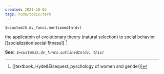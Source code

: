 ```yaml
---
created: 2021-10-03
tags: node/topic/term
---
```

`$=customJS.dv_funcs.mentionedIn(dv)`


the applicatoin of evolutionary theory (natural selection) to social behavior [[socialization|social fitness]] [^1]

**See**::
*`$=customJS.dv_funcs.outlinedIn(dv, this)`*

[^1]: [[textbook_Hyde&Elsequest_pyschology of women and gender]]
